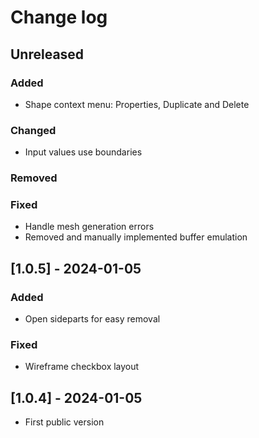 # Change log

## Unreleased

### Added

- Shape context menu: Properties, Duplicate and Delete

### Changed

- Input values use boundaries

### Removed

### Fixed

- Handle mesh generation errors
- Removed and manually implemented buffer emulation

## [1.0.5] - 2024-01-05

### Added

- Open sideparts for easy removal

### Fixed

- Wireframe checkbox layout

## [1.0.4] - 2024-01-05

- First public version

